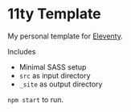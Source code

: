 # 11ty Template
My personal template for [Eleventy](https://www.11ty.dev/).

Includes
* Minimal SASS setup
* `src` as input directory
* `_site` as output directory

`npm start` to run.